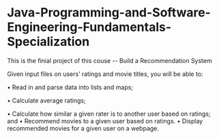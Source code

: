 # Java-Programming-and-Software-Engineering-Fundamentals-Specialization
This is the finial project of this couse -- Build a Recommendation System

Given input files on users’ ratings and movie titles, you will be able to:

•	Read in and parse data into lists and maps;

•	Calculate average ratings;

•	Calculate how similar a given rater is to another user based on ratings; and
•	Recommend movies to a given user based on ratings.
•	Display recommended movies for a given user on a webpage.
